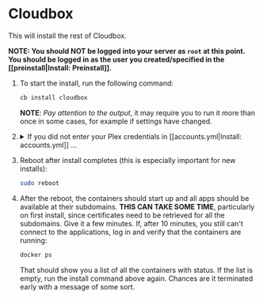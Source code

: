 # Cloudbox

This will install the rest of Cloudbox. 

**NOTE: You should NOT be logged into your server as `root` at this point.  You should be logged in as the user you created/specified in the [[preinstall|Install: Preinstall]].**


1. To start the install, run the following command:

   ```bash
   cb install cloudbox
   ```
   **NOTE**: _Pay attention to the output_, it may require you to run it more than once in some cases, for example if settings have changed. 

1. <details><summary>If you did not enter your Plex credentials in [[accounts.yml|Install: accounts.yml]] ...</summary>


   1. When asked for a Plex Claim Token (_not the same as a Plex login token - a Plex Claim Token starts with `CLAIM_`_), go to https://plex.tv/claim, login to your Plex account if required, copy the claim token, and paste it at the prompt. 

      _Note 1: You may not see the claim token after pasting it. If that occurs, assume it pasted OK and press enter to continue._

      _Note 2: If you make a mistake here, see [[here|FAQ#if-you-are-unable-to-find-your-plex-server]]._

      ![Plex Claim Token Prompt 1](https://i.imgur.com/2r3ShsU.png)

      ![Plex Claim Token](https://i.imgur.com/UgwP2Ip.png)

      ![Plex Claim Token Prompt 2](https://i.imgur.com/iJnsiYT.png)

   1. The next task on the screen will show you what claim token was submitted (in lowercase) and it will continue with the rest of the Cloudbox install.

      ![Plex Claim Token Shown](https://i.imgur.com/VNXiCDZ.png)

   _Note: After install, if you do not see your Plex server after logging in, then Plex claim token was likely entered-in incorrectly. To fix this, see [[here|FAQ#if-you-are-unable-to-find-your-plex-server]]._

   </details> 

1. Reboot after install completes (this is especially important for new installs):

    ```bash
    sudo reboot
     ```

1. After the reboot, the containers should start up and all apps should be available at their subdomains.  **THIS CAN TAKE SOME TIME**, particularly on first install, since certificates need to be retrieved for all the subdomains.  Give it a few minutes.  If, after 10 minutes, you still can't connect to the applications, log in and verify that the containers are running:

    ```bash
    docker ps
    ```

    That should show you a list of all the containers with status.  If the list is empty, run the install command above again.  Chances are it terminated early with a message of some sort.

